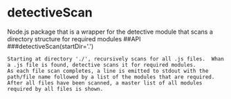 # detectiveScan
Node.js package that is a wrapper for the detective module that scans a directory structure for required modules
##API
###detectiveScan(startDir='.')
```
Starting at directory './', recursively scans for all .js files.  Whan a .js file is found, detective scans it for required modules.
As each file scan completes, a line is emitted to stdout with the path/file name followed by a list of the modules that are required.
After all files have been scanned, a master list of all modules required by all files is shown.